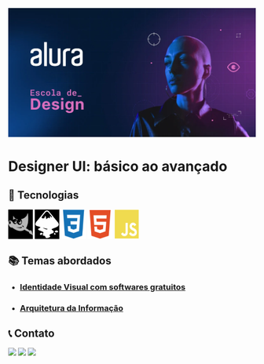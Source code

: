 <img src="img/escola-design-ux-share.webp">

# Designer UI: básico ao avançado

## 🚀 Tecnologias

<img align="center" alt="Misael-Js" height="60" width="50" src="https://raw.githubusercontent.com/devicons/devicon/master/icons/gimp/gimp-plain.svg" style="filter: invert(1) sepia(9) saturate(0);">
<img align="center" alt="Misael-Inkscape" height="60" width="50" src="https://raw.githubusercontent.com/devicons/devicon/master/icons/inkscape/inkscape-plain.svg" style="filter: invert(1) sepia(9) saturate(0);">
<img align="center" alt="Misael-CSS" height="60" width="50" src="https://raw.githubusercontent.com/devicons/devicon/master/icons/css3/css3-plain.svg">
<img align="center" alt="Misael-HTML" height="60" width="50" src="https://raw.githubusercontent.com/devicons/devicon/master/icons/html5/html5-plain.svg">
<img align="center" alt="Misael-JavaScript" height="60" width="50" src="https://raw.githubusercontent.com/devicons/devicon/master/icons/javascript/javascript-plain.svg">

## 📚 Temas abordados

- ### [Identidade Visual com softwares gratuitos](./Identidade-Visual-Softwares-Gratuitos/menu.md)

- ### [Arquitetura da Informação](./Arquitetura-Informacao/menu.md)

<h2> 📞 Contato</h2>
<div> 
  <a href="https://instagram.com/misaelvborges" target="_blank"><img src="https://img.shields.io/badge/-Instagram-%23E4405F?style=for-the-badge&logo=instagram&logoColor=white" target="_blank"></a>
  <a href = "mailto:misaelborges1981@gmail.com"><img src="https://img.shields.io/badge/-Gmail-%23333?style=for-the-badge&logo=gmail&logoColor=white" target="_blank"></a>
  <a href="https://www.linkedin.com/in/misael-borges-5a5214181" target="_blank"><img src="https://img.shields.io/badge/-LinkedIn-%230077B5?style=for-the-badge&logo=linkedin&logoColor=white" target="_blank"></a> 
  <a href= https://img.shields.io/badge/WhatsApp-25D366?style=for-the-badge&logo=whatsapp&logoColor=white></a>
</div>

